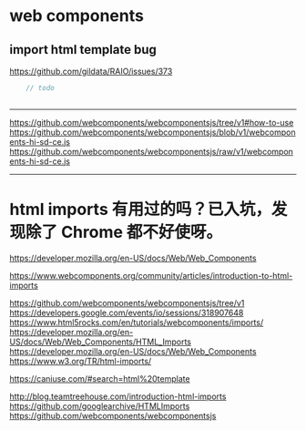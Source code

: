 # web components


## import html template bug

https://github.com/gildata/RAIO/issues/373

```js
    // todo
    
```


***

https://github.com/webcomponents/webcomponentsjs/tree/v1#how-to-use
https://github.com/webcomponents/webcomponentsjs/blob/v1/webcomponents-hi-sd-ce.js
https://github.com/webcomponents/webcomponentsjs/raw/v1/webcomponents-hi-sd-ce.js


***

# html imports 有用过的吗？已入坑，发现除了 Chrome 都不好使呀。

https://developer.mozilla.org/en-US/docs/Web/Web_Components

https://www.webcomponents.org/community/articles/introduction-to-html-imports



https://github.com/webcomponents/webcomponentsjs/tree/v1
https://developers.google.com/events/io/sessions/318907648
https://www.html5rocks.com/en/tutorials/webcomponents/imports/
https://developer.mozilla.org/en-US/docs/Web/Web_Components/HTML_Imports
https://developer.mozilla.org/en-US/docs/Web/Web_Components
https://www.w3.org/TR/html-imports/

https://caniuse.com/#search=html%20template


http://blog.teamtreehouse.com/introduction-html-imports
https://github.com/googlearchive/HTMLImports
https://github.com/webcomponents/webcomponentsjs



